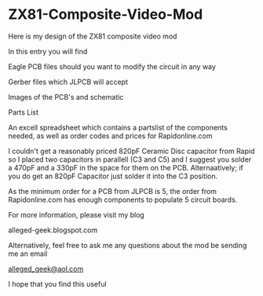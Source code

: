 # ZX81-Composite-Video-Mod
Here is my design of the ZX81 composite video mod

In this entry you will find 


Eagle PCB files should you want to modify the circuit in any way

Gerber files which JLPCB will accept

Images of the PCB's and schematic

Parts List

An excell spreadsheet which contains a partslist of the components needed, as well as order codes and prices for Rapidonline.com

I couldn't get a reasonably priced 820pF Ceramic Disc capacitor from Rapid so I placed two capacitors in parallell (C3 and C5) and I suggest you solder a 
470pF and a 330pF in the space for them on the PCB. Alternaatively; if you do get an 820pF Capacitor just solder it into the C3 position.

As the minimum order for a PCB from JLPCB is 5, the order from Rapidonline.com has enough components to populate 5 circuit boards.

For more information, please visit my blog 

alleged-geek.blogspot.com

Alternatively, feel free to ask me any questions about the mod be sending me an email 

alleged_geek@aol.com

I hope that you find this useful
